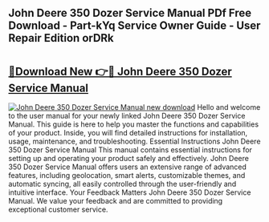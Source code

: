 ## John Deere 350 Dozer Service Manual PDf Free Download - Part-kYq Service Owner Guide - User Repair Edition orDRk

# <h2><a href="http://bc93285.oget.top/?id=John+Deere+350+Dozer+Service+Manual">🔗Download New 👉🔴 John Deere 350 Dozer Service Manual</a></h2>

[![John Deere 350 Dozer Service Manual new download](https://i.imgur.com/5g1atiW.png)](http://bc93285.oget.top/?id=John+Deere+350+Dozer+Service+Manual)
Hello and welcome to the user manual for your newly linked John Deere 350 Dozer Service Manual. This guide is here to help you master the functions and capabilities of your product. Inside, you will find detailed instructions for installation, usage, maintenance, and troubleshooting. Essential Instructions John Deere 350 Dozer Service Manual This manual contains essential instructions for setting up and operating your product safely and effectively. John Deere 350 Dozer Service Manual offers users an extensive range of advanced features, including geolocation, smart alerts, customizable themes, and automatic syncing, all easily controlled through the user-friendly and intuitive interface. Your Feedback Matters John Deere 350 Dozer Service Manual. We value your feedback and are committed to providing exceptional customer service.
